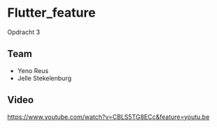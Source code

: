 # Flutter_feature

Opdracht 3

## Team

* Yeno Reus
* Jelle Stekelenburg

## Video

https://www.youtube.com/watch?v=CBLS5TG8ECc&feature=youtu.be
